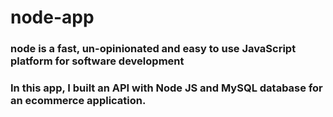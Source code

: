 # node-app
### node is a fast, un-opinionated and easy to use JavaScript platform for software development
### In this app, I built an API with Node JS and MySQL database for an ecommerce application.
